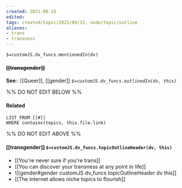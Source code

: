 ```yaml
---
created: 2021-08-15
edited: 
tags: created/topic/2021/08/15, node/topic/outline
aliases:
- trans
- transness
---
```

`$=customJS.dv_funcs.mentionedIn(dv)`

#### <s class="topic-title">[[transgender]]</s>


**See**:: [[Queer]], [[gender]]
*`$=customJS.dv_funcs.outlinedIn(dv, this)`*

%% DO NOT EDIT BELOW %%
#### Related 
```dataview
LIST FROM [[#]]
WHERE contains(topics, this.file.link)
```
%% DO NOT EDIT ABOVE %%
#### [[transgender]] `$=customJS.dv_funcs.topicOutlineHeader(dv, this)`
- [[You're never sure if you're trans]]
- [[You can discover your transness at any point in life]]
- ![[gender#gender customJS dv_funcs topicOutlineHeader dv this]]
- [[The internet allows niche topics to flourish]]
